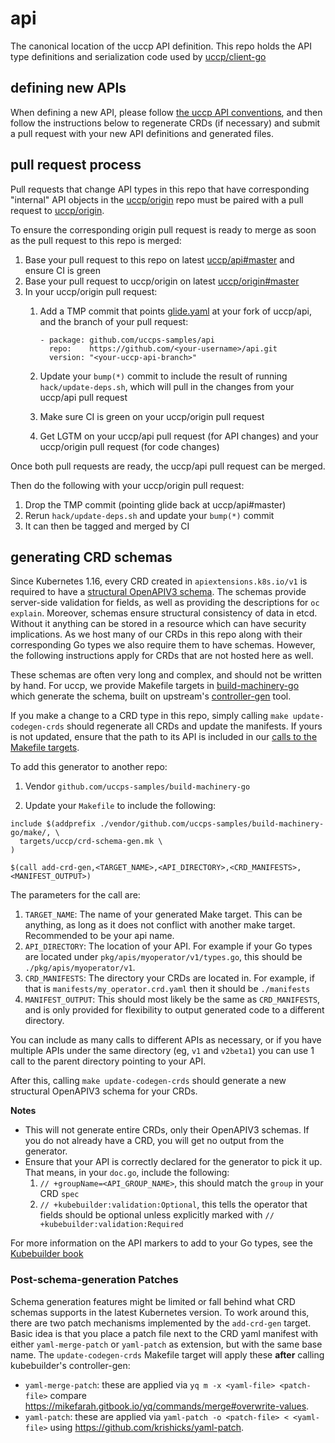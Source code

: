 # api
The canonical location of the uccp API definition.  This repo holds the API type definitions and serialization code used by [uccp/client-go](https://github.com/uccps-samples/client-go)

## defining new APIs

When defining a new API, please follow [the uccp API
conventions](https://github.com/uccps-samples/enhancements/blob/master/CONVENTIONS.md#api),
and then follow the instructions below to regenerate CRDs (if necessary) and
submit a pull request with your new API definitions and generated files.

## pull request process

Pull requests that change API types in this repo that have corresponding "internal" API objects in the 
[uccp/origin](https://github.com/uccps-samples/origin) repo must be paired with a pull request to
[uccp/origin](https://github.com/uccps-samples/origin).

To ensure the corresponding origin pull request is ready to merge as soon as the pull request to this repo is merged:
1. Base your pull request to this repo on latest [uccp/api#master](https://github.com/uccps-samples/api/commits/master) and ensure CI is green
2. Base your pull request to uccp/origin on latest [uccp/origin#master](https://github.com/uccps-samples/origin/commits/master)
3. In your uccp/origin pull request:
   1. Add a TMP commit that points [glide.yaml](https://github.com/uccps-samples/origin/blob/master/glide.yaml#L39-L41) at your fork of uccp/api, and the branch of your pull request:

      ```
      - package: github.com/uccps-samples/api
        repo:    https://github.com/<your-username>/api.git
        version: "<your-uccp-api-branch>"
      ```

    2. Update your `bump(*)` commit to include the result of running `hack/update-deps.sh`, which will pull in the changes from your uccp/api pull request
    3. Make sure CI is green on your uccp/origin pull request 
    4. Get LGTM on your uccp/api pull request (for API changes) and your uccp/origin pull request (for code changes)

Once both pull requests are ready, the uccp/api pull request can be merged.

Then do the following with your uccp/origin pull request:
1. Drop the TMP commit (pointing glide back at uccp/api#master)
2. Rerun `hack/update-deps.sh` and update your `bump(*)` commit
3. It can then be tagged and merged by CI

## generating CRD schemas

Since Kubernetes 1.16, every CRD created in `apiextensions.k8s.io/v1` is required to have a [structural OpenAPIV3 schema](https://kubernetes.io/blog/2019/06/20/crd-structural-schema/). The schemas provide server-side validation for fields, as well as providing the descriptions for `oc explain`. Moreover, schemas ensure structural consistency of data in etcd. Without it anything can be stored in a resource which can have security implications. As we host many of our CRDs in this repo along with their corresponding Go types we also require them to have schemas. However, the following instructions apply for CRDs that are not hosted here as well.

These schemas are often very long and complex, and should not be written by hand. For uccp, we provide Makefile targets in [build-machinery-go](https://github.com/uccps-samples/build-machinery-go/) which generate the schema, built on upstream's [controller-gen](https://github.com/kubernetes-sigs/controller-tools) tool.

If you make a change to a CRD type in this repo, simply calling `make update-codegen-crds` should regenerate all CRDs and update the manifests. If yours is not updated, ensure that the path to its API is included in our [calls to the Makefile targets](https://github.com/uccps-samples/api/blob/release-4.5/Makefile#L17-L29).

To add this generator to another repo:
1. Vendor `github.com/uccps-samples/build-machinery-go`

2. Update your `Makefile` to include the following:
```
include $(addprefix ./vendor/github.com/uccps-samples/build-machinery-go/make/, \
  targets/uccp/crd-schema-gen.mk \
)

$(call add-crd-gen,<TARGET_NAME>,<API_DIRECTORY>,<CRD_MANIFESTS>,<MANIFEST_OUTPUT>)
```
The parameters for the call are:

1. `TARGET_NAME`: The name of your generated Make target. This can be anything, as long as it does not conflict with another make target. Recommended to be your api name.
2. `API_DIRECTORY`: The location of your API. For example if your Go types are located under `pkg/apis/myoperator/v1/types.go`, this should be `./pkg/apis/myoperator/v1`.
3. `CRD_MANIFESTS`: The directory your CRDs are located in. For example, if that is `manifests/my_operator.crd.yaml` then it should be `./manifests`
4. `MANIFEST_OUTPUT`: This should most likely be the same as `CRD_MANIFESTS`, and is only provided for flexibility to output generated code to a different directory.

You can include as many calls to different APIs as necessary, or if you have multiple APIs under the same directory (eg, `v1` and `v2beta1`) you can use 1 call to the parent directory pointing to your API.

After this, calling `make update-codegen-crds` should generate a new structural OpenAPIV3 schema for your CRDs.

**Notes** 
- This will not generate entire CRDs, only their OpenAPIV3 schemas. If you do not already have a CRD, you will get no output from the generator.
- Ensure that your API is correctly declared for the generator to pick it up. That means, in your `doc.go`, include the following:
  1. `// +groupName=<API_GROUP_NAME>`, this should match the `group` in your CRD `spec`
  2. `// +kubebuilder:validation:Optional`, this tells the operator that fields should be optional unless explicitly marked with `// +kubebuilder:validation:Required`
  
For more information on the API markers to add to your Go types, see the [Kubebuilder book](https://book.kubebuilder.io/reference/markers.html)

### Post-schema-generation Patches

Schema generation features might be limited or fall behind what CRD schemas supports in the latest Kubernetes version.
To work around this, there are two patch mechanisms implemented by the `add-crd-gen` target. Basic idea is that you 
place a patch file next to the CRD yaml manifest with either `yaml-merge-patch` or `yaml-patch` as extension, 
but with the same base name. The `update-codegen-crds` Makefile target will apply these **after** calling 
kubebuilder's controller-gen:

- `yaml-merge-patch`: these are applied via `yq m -x <yaml-file> <patch-file>` compare https://mikefarah.gitbook.io/yq/commands/merge#overwrite-values.
- `yaml-patch`: these are applied via `yaml-patch -o <patch-file> < <yaml-file>` using https://github.com/krishicks/yaml-patch.
